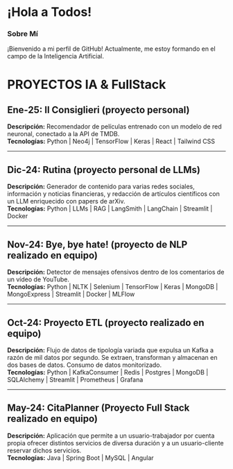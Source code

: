 # ¡Hola a Todos! 
### Sobre Mí
¡Bienvenido a mi perfil de GitHub! 
Actualmente, me estoy formando en el campo de la Inteligencia Artificial.



# PROYECTOS IA & FullStack

## Ene-25: Il Consiglieri (proyecto personal)
**Descripción:** Recomendador de películas entrenado con un modelo de red neuronal, conectado a la API de TMDB.  
**Tecnologías:** Python | Neo4j | TensorFlow | Keras | React | Tailwind CSS  

---

## Dic-24: Rutina (proyecto personal de LLMs)
**Descripción:** Generador de contenido para varias redes sociales, información y noticias financieras, y redacción de artículos científicos con un LLM enriquecido con papers de arXiv.  
**Tecnologías:** Python | LLMs | RAG | LangSmith | LangChain | Streamlit | Docker  

---

## Nov-24: Bye, bye hate! (proyecto de NLP realizado en equipo)
**Descripción:** Detector de mensajes ofensivos dentro de los comentarios de un vídeo de YouTube.  
**Tecnologías:** Python | NLTK | Selenium | TensorFlow | Keras | MongoDB | MongoExpress | Streamlit | Docker | MLFlow  

---

## Oct-24: Proyecto ETL (proyecto realizado en equipo)
**Descripción:** Flujo de datos de tipología variada que expulsa un Kafka a razón de mil datos por segundo. Se extraen, transforman y almacenan en dos bases de datos. Consumo de datos monitorizado.  
**Tecnologías:** Python | KafkaConsumer | Redis | Postgres | MongoDB | SQLAlchemy | Streamlit | Prometheus | Grafana  

---

## May-24: CitaPlanner (Proyecto Full Stack realizado en equipo)
**Descripción:** Aplicación que permite a un usuario-trabajador por cuenta propia ofrecer distintos servicios de diversa duración y a un usuario-cliente reservar dichos servicios.  
**Tecnologías:** Java | Spring Boot | MySQL | Angular



 



